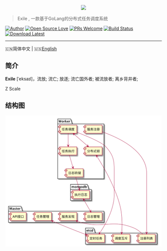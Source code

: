 <p align="center">
<img src="//p5.ssl.qhimgs0.com/t01eee2efd1cc1e35d4.jpg" />
</p>

> Exile , 一款基于GoLang的分布式任务调度系统

<p align="center">
  
[![Author](https://img.shields.io/badge/author-m9rco-red.svg?style=flat-square)](https://about.me/pushaowei/)
[![Open Source Love](https://badges.frapsoft.com/os/v2/open-source.svg?v=102)](https://travis-ci.org/m9rco/exile/)
[![PRs Welcome](https://img.shields.io/badge/PRs-welcome-brightgreen.svg?style=flat-square)](https://github.com/m9rco/exile/pulls)
[![Build Status](https://img.shields.io/travis/m9rco/exile.svg?style=flat-square)](https://travis-ci.org/m9rco/exile)
[![Download Latest](https://img.shields.io/badge/Download-Latest%20Version-blue.svg)](https://github.com/m9rco/exile/archive/master.zip)
</p>

------------------------------
🇨🇳简体中文 | 🇺🇸[English](README-en_US.md)

## 简介

**Exile** [ˈeksaɪl]，流放; 流亡; 放逐; 流亡国外者; 被流放者; 离乡背井者; 


Z Scale

## 结构图

<p align="center">
<img src="structure.png"/>
</p>
